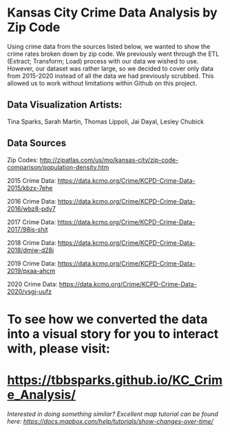 # Kansas City Crime Data Analysis by Zip Code
Using crime data from the sources listed below, we wanted to show the crime rates broken down by zip code.  We previously went through the ETL (Extract; Transform; Load) process with our data we wished to use.  However, our dataset was rather large, so we decided to cover only data from 2015-2020 instead of all the data we had previously scrubbed. This allowed us to work without limitations within Github on this project.  

## Data Visualization Artists:
Tina Sparks, Sarah Martin, Thomas Lippoli, Jai Dayal, Lesley Chubick

## Data Sources

Zip Codes: http://zipatlas.com/us/mo/kansas-city/zip-code-comparison/population-density.htm

2015 Crime Data: https://data.kcmo.org/Crime/KCPD-Crime-Data-2015/kbzx-7ehe

2016 Crime Data: https://data.kcmo.org/Crime/KCPD-Crime-Data-2016/wbz8-pdv7

2017 Crime Data: https://data.kcmo.org/Crime/KCPD-Crime-Data-2017/98is-shjt

2018 Crime Data: https://data.kcmo.org/Crime/KCPD-Crime-Data-2018/dmjw-d28i

2019 Crime Data: https://data.kcmo.org/Crime/KCPD-Crime-Data-2019/pxaa-ahcm

2020 Crime Data: https://data.kcmo.org/Crime/KCPD-Crime-Data-2020/vsgj-uufz


# To see how we converted the data into a visual story for you to interact with, please visit:
# https://tbbsparks.github.io/KC_Crime_Analysis/


*Interested in doing something similar?  Excellent map tutorial can be found here: https://docs.mapbox.com/help/tutorials/show-changes-over-time/*

